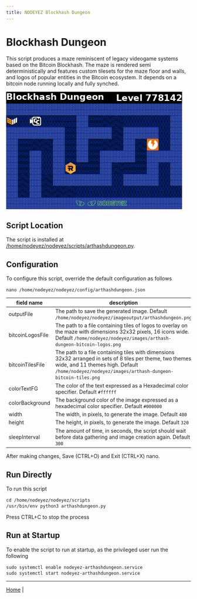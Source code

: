```yaml
---
title: NODEYEZ Blockhash Dungeon
---
```


# Blockhash Dungeon

This script produces a maze reminiscent of legacy videogame systems based on the
Bitcoin Blockhash.  The maze is rendered semi deterministically and features
custom tilesets for the maze floor and walls, and logos of popular entities in
the Bitcoin ecosystem. It depends on a bitcoin node running locally and fully
synched.

![sample image depicting a sample generated maze](../images/arthashdungeon.png)

## Script Location

The script is installed at 
[/home/nodeyez/nodeyez/scripts/arthashdungeon.py](../scripts/arthashdungeon.py). 

## Configuration

To configure this script, override the default configuration as follows

```shell
nano /home/nodeyez/nodeyez/config/arthashdungeon.json
```

| field name | description |
| --- | --- |
| outputFile | The path to save the generated image. Default `/home/nodeyez/nodeyez/imageoutput/arthashdungeon.png` |
| bitcoinLogosFile | The path to a file containing tiles of logos to overlay on the maze with dimensions 32x32 pixels, 16 icons wide. Default `/home/nodeyez/nodeyez/images/arthash-dungeon-bitcoin-logos.png` |
| bitcoinTilesFile | The path to a file containing tiles with dimensions 32x32 arranged in sets of 8 tiles per theme, two themes wide, and 11 themes high. Default `/home/nodeyez/nodeyez/images/arthash-dungeon-bitcoin-tiles.png` |
| colorTextFG | The color of the text expressed as a Hexadecimal color specifier. Default `#ffffff` |
| colorBackground | The background color of the image expressed as a hexadecimal color specifier. Default `#000000` |
| width | The width, in pixels, to generate the image. Default `480` |
| height | The height, in pixels, to generate the image. Default `320` |
| sleepInterval | The amount of time, in seconds, the script should wait before data gathering and image creation again. Default `300` |

After making changes, Save (CTRL+O) and Exit (CTRL+X) nano.

## Run Directly

To run this script

```shell
cd /home/nodeyez/nodeyez/scripts
/usr/bin/env python3 arthashdungeon.py
```

Press CTRL+C to stop the process

## Run at Startup

To enable the script to run at startup, as the privileged user run the following

```shell
sudo systemctl enable nodeyez-arthashdungeon.service
sudo systemctl start nodeyez-arthashdungeon.service
```

---

[Home](../) | 

